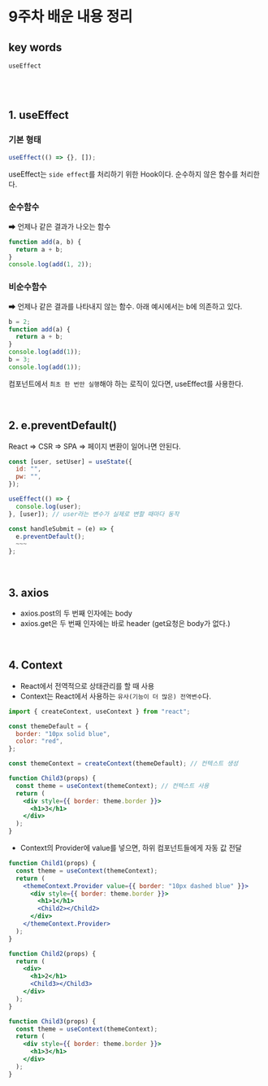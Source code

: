# 9주차 배운 내용 정리

## key words

`useEffect`

<br><br>

## 1. useEffect

### 기본 형태

```js
useEffect(() => {}, []);
```

useEffect는 `side effect`를 처리하기 위한 Hook이다. 순수하지 않은 함수를 처리한다.

### 순수함수

➡ 언제나 같은 결과가 나오는 함수

```js
function add(a, b) {
  return a + b;
}
console.log(add(1, 2));
```

### 비순수함수

➡ 언제나 같은 결과를 나타내지 않는 함수. 아래 예시에서는 b에 의존하고 있다.

```js
b = 2;
function add(a) {
  return a + b;
}
console.log(add(1));
b = 3;
console.log(add(1));
```

컴포넌트에서 `최초 한 번만 실행`해야 하는 로직이 있다면, useEffect를 사용한다.

<br>

## 2. e.preventDefault()

React => CSR => SPA => 페이지 변환이 일어나면 안된다.

```js
const [user, setUser] = useState({
  id: "",
  pw: "",
});

useEffect(() => {
  console.log(user);
}, [user]); // user라는 변수가 실제로 변할 때마다 동작

const handleSubmit = (e) => {
  e.preventDefault();
  ~~~
};
```

<br>

## 3. axios

- axios.post의 두 번째 인자에는 body
- axios.get은 두 번째 인자에는 바로 header (get요청은 body가 없다.)

<br>

## 4. Context

- React에서 전역적으로 상태관리를 할 때 사용
- Context는 React에서 사용하는 `유사(기능이 더 많은) 전역변수`다.

```jsx
import { createContext, useContext } from "react";

const themeDefault = {
  border: "10px solid blue",
  color: "red",
};

const themeContext = createContext(themeDefault); // 컨텍스트 생성

function Child3(props) {
  const theme = useContext(themeContext); // 컨텍스트 사용
  return (
    <div style={{ border: theme.border }}>
      <h1>3</h1>
    </div>
  );
}
```

- Context의 Provider에 value를 넣으면, 하위 컴포넌트들에게 자동 값 전달

```jsx
function Child1(props) {
  const theme = useContext(themeContext);
  return (
    <themeContext.Provider value={{ border: "10px dashed blue" }}>
      <div style={{ border: theme.border }}>
        <h1>1</h1>
        <Child2></Child2>
      </div>
    </themeContext.Provider>
  );
}

function Child2(props) {
  return (
    <div>
      <h1>2</h1>
      <Child3></Child3>
    </div>
  );
}

function Child3(props) {
  const theme = useContext(themeContext);
  return (
    <div style={{ border: theme.border }}>
      <h1>3</h1>
    </div>
  );
}
```
